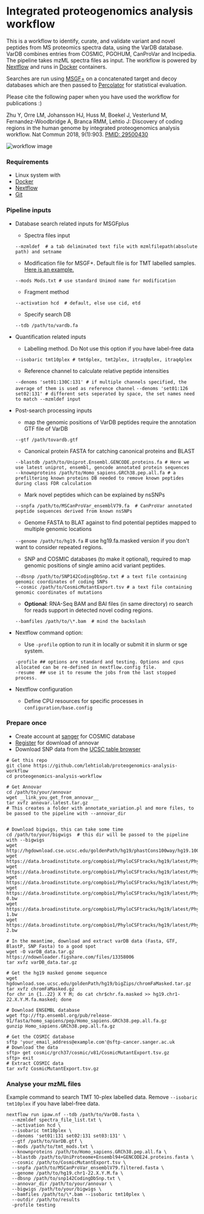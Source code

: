 Integrated proteogenomics analysis workflow
==============

This is a workflow to identify, curate, and validate variant and novel peptides from MS proteomics spectra data, using the VarDB database. VarDB combines entries from COSMIC, PGOHUM, CanProVar and lncipedia. The pipeline takes mzML spectra files as input. The workflow is powered by [Nextflow](https://nextflow.io) and runs in [Docker](https://docker.com) containers.

Searches are run using [MSGF+](https://omics.pnl.gov/software/ms-gf) on a concatenated target and decoy databases which are then passed to [Percolator](http://percolator.ms) for statistical evaluation.

Please cite the following paper when you have used the workflow for publications :)

Zhu Y, Orre LM, Johansson HJ, Huss M, Boekel J, Vesterlund M, Fernandez-Woodbridge A, Branca RMM, Lehtio J: Discovery of coding regions in the human genome by integrated proteogenomics analysis workflow. Nat Commun 2018, 9(1):903.  [PMID: 29500430](https://www.ncbi.nlm.nih.gov/pubmed/29500430)

![workflow image](https://github.com/lehtiolab/proteogenomics-analysis-workflow/blob/master/assets/workflow.png)

### Requirements

  + Linux system with
  + [Docker](https://docker.io)
  + [Nextflow](https://nextflow.io)
  + [Git](https://git-scm.com)


### Pipeline inputs

  + Database search related inputs for MSGFplus
    + Spectra files input
    
    `--mzmldef  # a tab deliminated text file with mzmlfilepath(absolute path) and setname`
 
    + Modification file for MSGF+. Default file is for TMT labelled samples. [Here is an example.](https://bix-lab.ucsd.edu/download/attachments/13533355/Mods.txt?version=2&modificationDate=1358975546000)
    
    `--mods Mods.txt # use standard Unimod name for modification`
    
    + Fragment method
    
    `--activation hcd  # default, else use cid, etd`
    
    + Specify search DB
    
    `--tdb /path/to/vardb.fa`
    
  + Quantification related inputs
    + Labelling method. Do Not use this option if you have label-free data
    
    `--isobaric tmt10plex # tmt6plex, tmt2plex, itraq8plex, itraq4plex`
    
    + Reference channel to calculate relative peptide intensities
    
    `--denoms 'set01:130C:131' # if multiple channels specified, the average of them is used as reference channel`
    `--denoms 'set01:126 set02:131' # different sets seperated by space, the set names need to match --mzmldef input`

  + Post-search processing inputs
  
    + map the genomic positions of VarDB peptides require the annotation GTF file of VarDB
    
    `--gtf /path/tovardb.gtf`   

    + Canonical protein FASTA for catching canonical proteins and BLAST
    ```
    --blastdb /path/to/Uniprot.Ensembl.GENCODE.proteins.fa # Here we use latest uniprot, ensembl, gencode annotated protein sequences 
    --knownproteins /path/to/Homo_sapiens.GRCh38.pep.all.fa # a prefiltering known proteins DB needed to remove known peptides during class FDR calculation 
    ```
   
    + Mark novel peptides which can be explained by nsSNPs
    
    `--snpfa /path/to/MSCanProVar_ensemblV79.fa  # CanProVar annotated peptide sequences derived from known nsSNPs`   
    
    + Genome FASTA to BLAT against to find potential peptides mapped to multiple genomic locations
    
    `--genome /path/to/hg19.fa` # use hg19.fa.masked version if you don't want to consider repeated regions.

    + SNP and COSMIC databases (to make it optional), required to map genomic positions of single amino acid variant peptides.
    ```
    --dbsnp /path/to/SNP142CodingDbSnp.txt # a text file containing genomic coordinates of coding SNPs
    --cosmic /path/to/CosmicMutantExport.tsv # a text file containing genomic coordinates of mutations
    ```
    
    + __Optional__: RNA-Seq BAM and BAI files (in same directory) ro search for reads support in detected novel coding regions. 
    
    `--bamfiles /path/to/\*.bam  # mind the backslash`
  
  + Nextflow command option:
    + Use `-profile` option to run it in locally or submit it in slurm or sge system.
    ```
    -profile ## options are standard and testing. Options and cpus allocated can be re-defined in nextflow.config file.
    -resume  ## use it to resume the jobs from the last stopped process.
    ```
  + Nextflow configuration
    + Define CPU resources for specific processes in `configuration/base.config`
   

### Prepare once

  + Create account at [sanger](http://cancer.sanger.ac.uk/cosmic/help/download) for COSMIC database
  + [Register](http://annovar.openbioinformatics.org/en/latest) for download of annovar
  + Download SNP data from the [UCSC table browser](https://genome.ucsc.edu/cgi-bin/hgTables?hgsid=661199271_5BEJQ6aAEOgRhkgNqBRFQQhTW05G&clade=mammal&org=&db=hg19&hgta_group=varRep&hgta_track=snp142Common&hgta_table=snp142CodingDbSnp&hgta_regionType=genome&position=&hgta_outputType=primaryTable&hgta_outFileName=snp142CodingDbSnp.txt)
  
```
# Get this repo
git clone https://github.com/lehtiolab/proteogenomics-analysis-workflow
cd proteogenomics-analysis-workflow

# Get Annovar
cd /path/to/your/annovar
wget __link_you_get_from_annovar__
tar xvfz annovar.latest.tar.gz
# This creates a folder with annotate_variation.pl and more files, to be passed to the pipeline with --annovar_dir


# Download bigwigs, this can take some time
cd /path/to/your/bigwigs  # this dir will be passed to the pipeline with --bigwigs
wget http://hgdownload.cse.ucsc.edu/goldenPath/hg19/phastCons100way/hg19.100way.phastCons.bw 
wget https://data.broadinstitute.org/compbio1/PhyloCSFtracks/hg19/latest/PhyloCSF+0.bw
wget https://data.broadinstitute.org/compbio1/PhyloCSFtracks/hg19/latest/PhyloCSF+1.bw
wget https://data.broadinstitute.org/compbio1/PhyloCSFtracks/hg19/latest/PhyloCSF+2.bw
wget https://data.broadinstitute.org/compbio1/PhyloCSFtracks/hg19/latest/PhyloCSF-0.bw
wget https://data.broadinstitute.org/compbio1/PhyloCSFtracks/hg19/latest/PhyloCSF-1.bw
wget https://data.broadinstitute.org/compbio1/PhyloCSFtracks/hg19/latest/PhyloCSF-2.bw

# In the meantime, download and extract varDB data (Fasta, GTF, BlastP, SNP Fasta) to a good spot
wget -O varDB_data.tar.gz https://ndownloader.figshare.com/files/13358006 
tar xvfz varDB_data.tar.gz

# Get the hg19 masked genome sequence
wget hgdownload.soe.ucsc.edu/goldenPath/hg19/bigZips/chromFaMasked.tar.gz
tar xvfz chromFaMasked.gz
for chr in {1..22} X Y M; do cat chr$chr.fa.masked >> hg19.chr1-22.X.Y.M.fa.masked; done

# Download ENSEMBL database
wget ftp://ftp.ensembl.org/pub/release-91/fasta/homo_sapiens/pep/Homo_sapiens.GRCh38.pep.all.fa.gz
gunzip Homo_sapiens.GRCh38.pep.all.fa.gz

# Get the COSMIC database
sftp 'your_email_address@example.com'@sftp-cancer.sanger.ac.uk
# Download the data
sftp> get cosmic/grch37/cosmic/v81/CosmicMutantExport.tsv.gz
sftp> exit
# Extract COSMIC data
tar xvfz CosmicMutantExport.tsv.gz
```

### Analyse your mzML files
Example command to search TMT 10-plex labelled data.
Remove  `--isobaric tmt10plex`  if you have label-free data.
```
nextflow run ipaw.nf --tdb /path/to/VarDB.fasta \ 
  --mzmldef spectra_file_list.txt \
  --activation hcd \
  --isobaric tmt10plex \
  --denoms 'set01:131 set02:131 set03:131' \
  --gtf /path/to/VarDB.gtf \
  --mods /path/to/tmt_mods.txt \
  --knownproteins /path/to/Homo_sapiens.GRCh38.pep.all.fa \
  --blastdb /path/to/UniProteome+Ensembl94+GENCODE24.proteins.fasta \
  --cosmic /path/to/CosmicMutantExport.tsv \
  --snpfa /path/to/MSCanProVar_ensemblV79.filtered.fasta \
  --genome /path/to/hg19.chr1-22.X.Y.M.fa \
  --dbsnp /path/to/snp142CodingDbSnp.txt \
  --annovar_dir /path/to/your/annovar \
  --bigwigs /path/to/your/bigwigs \
  --bamfiles /path/to/\*.bam --isobaric tmt10plex \
  --outdir /path/to/results
  -profile testing
```
